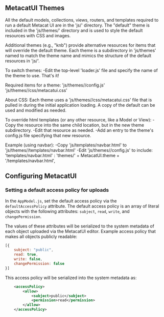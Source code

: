MetacatUI Themes
-----------------
All the default models, collections, views, routers, and templates required to run a default 
Metacat UI are in the 'js/' directory.
The "default" theme is included in the 'js/themes/' directory and is used to style the default 
resources with CSS and images.

Additional themes (e.g., "knb") provide alternative resources for 
items that will override the default theme. Each theme is a subdirectory in 'js/themes'
named to match the theme name and mimics the structure of the default resources in 'js/'.

To switch themes:
-Edit the top-level 'loader.js' file and specify the name of the theme to use.
That's it!

Required items for a theme:
	'js/themes/<theme>/config.js'
	'js/themes/<theme>/css/metacatui.css'

About CSS:
Each theme uses a 'js/themes/<theme>/css/metacatui.css' file that is pulled in during the initial
application loading. A copy of the default can be used and modified as needed.

To override html templates (or any other resource, like a Model or View):
-Copy the resource into the same child location, but in the new theme subdirectory.
-Edit that resource as needed.
-Add an entry to the theme's config.js file specifying that new resource.

Example (using navbar):
-Copy 'js/templates/navbar.html' to 'js/themes/<theme>/templates/navbar.html'
-Edit 'js/themes/<theme>/config.js' to include:
	'templates/navbar.html' : 'themes/' + MetacatUI.theme + '/templates/navbar.html',
	
## Configuring MetacatUI

### Setting a default access policy for uploads
In the `AppModel.js`, set the default access policy via the `defaultAccessPolicy` attribute. The default access policy is an array of literal objects 
with the following attributes:
`subject`, `read`, `write`, and `changePermission`.

The values of these attributes will be serialized to the system metadata of each object uploaded via the MetacatUI editor.
Example access policy that makes all objects publicly readable:
```Javascript
[{
	subject: "public",
	read: true,
	write: false,
	changePermission: false
}]
```

This access policy will be serialized into the system metadata as:
```xml
	<accessPolicy>
		<allow>
			<subject>public</subject>
			<permission>read</permission>
		</allow>
	</accessPolicy>
```
	
	
